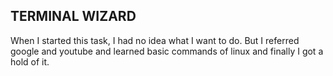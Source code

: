 ## TERMINAL WIZARD
When I started this task, I had no idea what I want to do. But I referred google and youtube and learned basic commands of linux and finally I got a hold of it.
